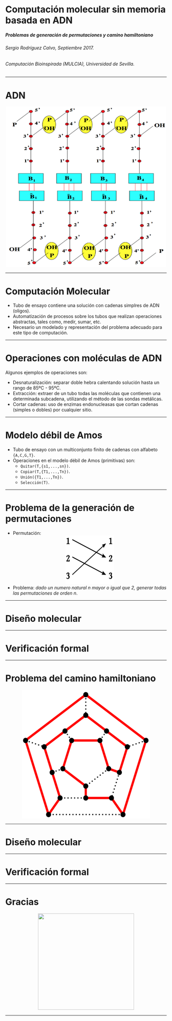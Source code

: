 Computación molecular sin memoria basada en ADN
===

#####  Problemas de generación de permutaciones y camino hamiltoniano

###### Sergio Rodríguez Calvo, Septiembre 2017. 
###### Computación Bioinspirada (MULCIA), Universidad de Sevilla.

---

# ADN

<div style="text-align:center"><img width="500" height="500" src="./images/molecula_adn.png"/></div>

---

# Computación Molecular

- Tubo de ensayo contiene una solución con cadenas simplres de ADN (oligos).
- Automatización de procesos sobre los tubos que realizan operaciones abstractas, tales como, medir, sumar, etc.
- Necesario un modelado y representación del problema adecuado para este tipo de computación.

---

# Operaciones con moléculas de ADN

Algunos ejemplos de operaciones son:

- Desnaturalización: separar doble hebra calentando solución hasta un rango de 85ºC - 95ºC.
- Extracción: extraer de un tubo todas las moléculas que contienen una determinada subcadena, utilizando el método de las sondas metálicas.
- Cortar cadenas: uso de enzimas endonucleasas que cortan cadenas (simples o dobles) por cualquier sitio.

---

# Modelo débil de Amos

- Tubo de ensayo con un multiconjunto finito de cadenas con alfabeto `{A,C,G,T}`.
- Operaciones en el modelo débil de Amos (primitivas) son:
  - `Quitar(T,{s1,...,sn})`.
  - `Copiar(T,{T1,...,Tn})`.
  - `Unión({T1,...,Tn})`.
  - `Selección(T)`.

---

# Problema de la generación de permutaciones

- Permutación: <div style="text-align:center"><img width="150" height="150" src="./images/permutaciones.jpeg"/></div>
- Problema: _dado un numero natural n mayor o igual que 2, generar todas las permutaciones de orden n_.

---

# Diseño molecular

---

# Verificación formal

---

# Problema del camino hamiltoniano

<div style="text-align:center"><img width="400" height="400" src="./images/hamiltoniano.png"/></div>

---

# Diseño molecular

---

# Verificación formal

---

# Gracias

<div style="text-align:center"><img width="300" height="300" src="http://ahoragetafe.es/wp-content/uploads/2016/11/descarga-1.jpg" /></div>

---